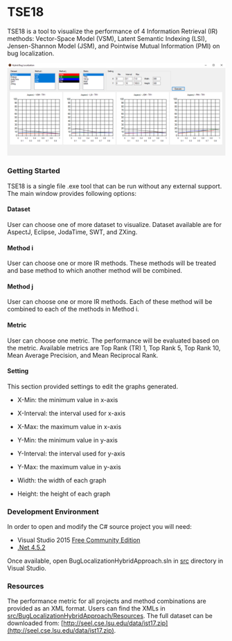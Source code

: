 # TSE18
TSE18 is a tool to visualize the performance of 4 Information Retrieval (IR) methods: Vector-Space Model (VSM), Latent Semantic Indexing (LSI), Jensen-Shannon Model (JSM), and Pointwise Mutual Information (PMI) on bug localization.

![ScreenShot](https://github.com/seelprojects/TSE18/blob/master/src/image.png)

### Getting Started
TSE18 is a single file .exe tool that can be run without any external support. The main window provides following options:

#### Dataset
User can choose one of more dataset to visualize. Dataset available are for AspectJ, Eclipse, JodaTime, SWT, and ZXing.

#### Method i
User can choose one or more IR methods. These methods will be treated and base method to which another method will be combined.

#### Method j
User can choose one or more IR methods. Each of these method will be combined to each of the methods in Method i.

#### Metric
User can choose one metric. The performance will be evaluated based on the metric. Available metrics are Top Rank (TR) 1, Top Rank 5, Top Rank 10, Mean Average Precision, and Mean Reciprocal Rank.

#### Setting
This section provided settings to edit the graphs generated. 
- X-Min: the minimum value in x-axis
- X-Interval: the interval used for x-axis
- X-Max: the maximum value in x-axis

- Y-Min: the minimum value in y-axis
- Y-Interval: the interval used for y-axis
- Y-Max: the maximum value in y-axis

- Width: the width of each graph
- Height: the height of each graph

### Development Environment
In order to open and modify the C# source project you will need:
- Visual Studio 2015 [Free Community Edition](https://www.visualstudio.com/en-us/products/visual-studio-community-vs.aspx)
- [.Net 4.5.2](https://support.microsoft.com/en-us/kb/2901907)

Once available, open BugLocalizationHybridApproach.sln in [src](src/) directory in Visual Studio.

### Resources
The performance metric for all projects and method combinations are provided as an XML format. Users can find the XMLs in [src/BugLocalizationHybridApproach/Resources](src/BugLocalizationHybridApproach/Resources/). The full dataset can be downloaded from: [http://seel.cse.lsu.edu/data/ist17.zip](http://seel.cse.lsu.edu/data/ist17.zip).